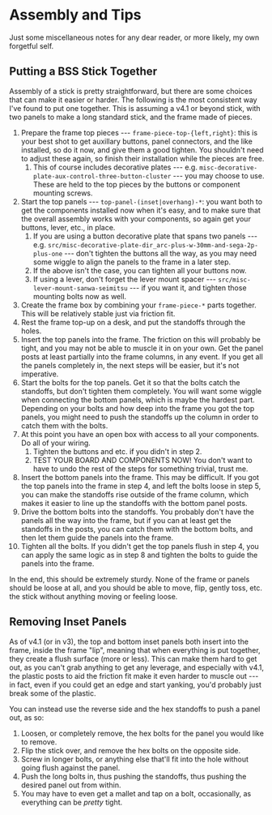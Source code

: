 # Assembly and Tips

Just some miscellaneous notes for any dear reader, or more likely, my own forgetful self.

## Putting a BSS Stick Together

Assembly of a stick is pretty straightforward, but there are some choices that can make it easier or harder. The
following is the most consistent way I've found to put one together. This is assuming a v4.1 or beyond stick, with two
panels to make a long standard stick, and the frame made of pieces.

1. Prepare the frame top pieces --- `frame-piece-top-{left,right}`: this is your best shot to get auxillary buttons,
   panel connectors, and the like installed, so do it now, and give them a good tighten. You shouldn't need to adjust
   these again, so finish their installation while the pieces are free.
    1. This of course includes decorative plates --- e.g. `misc-decorative-plate-aux-control-three-button-cluster` ---
       you may choose to use. These are held to the top pieces by the buttons or component mounting screws.
2. Start the top panels --- `top-panel-(inset|overhang)-*`: you want both to get the components installed now
   when it's easy, and to make sure that the overall assembly works with your components, so again get your buttons,
   lever, etc., in place.
    1. If you are using a button decorative plate that spans two panels --- e.g.
       `src/misc-decorative-plate-dir_arc-plus-w-30mm-and-sega-2p-plus-one` --- don't tighten the buttons all the way,
       as you may need some wiggle to align the panels to the frame in a later step.
    2. If the above isn't the case, you can tighten all your buttons now.
    3. If using a lever, don't forget the lever mount spacer --- `src/misc-lever-mount-sanwa-seimitsu` --- if you want
       it, and tighten those mounting bolts now as well.
3. Create the frame box by combining your `frame-piece-*` parts together. This will be relatively stable just via
   friction fit.
4. Rest the frame top-up on a desk, and put the standoffs through the holes.
5. Insert the top panels into the frame. The friction on this will probably be tight, and you may not be able to muscle
   it in on your own. Get the panel posts at least partially into the frame columns, in any event. If you get all the
   panels completely in, the next steps will be easier, but it's not imperative.
6. Start the bolts for the top panels. Get it so that the bolts catch the standoffs, but don't tighten them completely.
   You will want some wiggle when connecting the bottom panels, which is maybe the hardest part. Depending on your bolts
   and how deep into the frame you got the top panels, you might need to push the standoffs up the column in order to
   catch them with the bolts.
7. At this point you have an open box with access to all your components. Do all of your wiring.
    1. Tighten the buttons and etc. if you didn't in step 2.
    2. TEST YOUR BOARD AND COMPONENTS NOW! You don't want to have to undo the rest of the steps for something trivial,
       trust me.
8. Insert the bottom panels into the frame. This may be difficult. If you got the top panels into the frame in step 4,
   and left the bolts loose in step 5, you can make the standoffs rise outside of the frame column, which makes it
   easier to line up the standoffs with the bottom panel posts.
9. Drive the bottom bolts into the standoffs. You probably don't have the panels all the way into the frame, but if you
   can at least get the standoffs in the posts, you can catch them with the bottom bolts, and then let them guide the
   panels into the frame.
10. Tighten all the bolts. If you didn't get the top panels flush in step 4, you can apply the same logic as in step 8
    and tighten the bolts to guide the panels into the frame.

In the end, this should be extremely sturdy. None of the frame or panels should be loose at all, and you should be able
to move, flip, gently toss, etc. the stick without anything moving or feeling loose.

## Removing Inset Panels

As of v4.1 (or in v3), the top and bottom inset panels both insert into the frame, inside the frame "lip", meaning that
when everything is put together, they create a flush surface (more or less). This can make them hard to get out, as you
can't grab anything to get any leverage, and especially with v4.1, the plastic posts to aid the friction fit make it
even harder to muscle out --- in fact, even if you could get an edge and start yanking, you'd probably just break some
of the plastic.

You can instead use the reverse side and the hex standoffs to push a panel out, as so:

1. Loosen, or completely remove, the hex bolts for the panel you would like to remove.
2. Flip the stick over, and remove the hex bolts on the opposite side.
3. Screw in longer bolts, or anything else that'll fit into the hole without going flush against the panel.
4. Push the long bolts in, thus pushing the standoffs, thus pushing the desired panel out from within.
5. You may have to even get a mallet and tap on a bolt, occasionally, as everything can be *pretty* tight.
